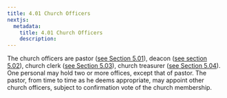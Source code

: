```yaml
---
title: 4.01 Church Officers
nextjs:
  metadata:
    title: 4.01 Church Officers
    description: 
---
```


The church officers are pastor ([see Section 5.01](/docs/5-01)), deacon ([see section 5.02](/docs/5-02)), church clerk ([see Section 5.03](/docs/5-03)), church treasurer ([see Section 5.04](/docs/5-04)).  One personal may hold two or more offices, except that of pastor.  The pastor, from time to time as he deems appropriate, may appoint other church officers, subject to confirmation vote of the church membership.
